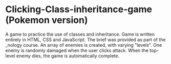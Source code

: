 # Clicking-Class-inheritance-game (Pokemon version)
A game to practice the use of classes and inheritance. Game is written entirely in HTML, CSS and JavaScript.
The brief was provided as part of the _nology course.
An array of enemies is created, with varying "levels".
One enemy is randomly damaged when the user clicks attack.
When the top-level enemy dies, the game is automatically complete.
